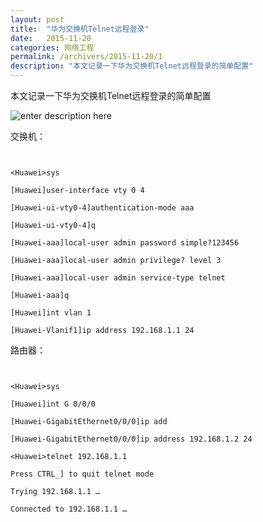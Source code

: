 ```yaml
---
layout: post
title:  "华为交换机Telnet远程登录"
date:   2015-11-20
categories: 网络工程
permalink: /archivers/2015-11-20/1
description: "本文记录一下华为交换机Telnet远程登录的简单配置"
---
```


本文记录一下华为交换机Telnet远程登录的简单配置
<!--more-->


![enter description here][1]


交换机：
```


<Huawei>sys

[Huawei]user-interface vty 0 4

[Huawei-ui-vty0-4]authentication-mode aaa

[Huawei-ui-vty0-4]q

[Huawei-aaa]local-user admin password simple?123456

[Huawei-aaa]local-user admin privilege? level 3

[Huawei-aaa]local-user admin service-type telnet

[Huawei-aaa]q

[Huawei]int vlan 1

[Huawei-Vlanif1]ip address 192.168.1.1 24
```

路由器：
```


<Huawei>sys

[Huawei]int G 0/0/0

[Huawei-GigabitEthernet0/0/0]ip add

[Huawei-GigabitEthernet0/0/0]ip address 192.168.1.2 24

<Huawei>telnet 192.168.1.1

Press CTRL_] to quit telnet mode

Trying 192.168.1.1 …

Connected to 192.168.1.1 …
```

  [1]: http://rvn0xsy.oss-cn-shanghai.aliyuncs.com/2018-3-16/0x05.png "0x05"
  
  